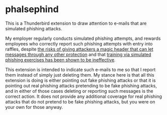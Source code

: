 phalsephind
===========

This is a Thunderbird extension to draw attention to e-mails that are
simulated phishing attacks.

My employer regularly conducts simulated phishing attempts, and rewards
employees who correctly report such phishing attempts with entry into raffles, despite
[the risks of giving attackers a magic header that can let messages through any other protection](https://twitter.com/_MG_/status/1472043904631394304)
and that [training via simulated phishing exercises has been shown to be ineffective](https://arxiv.org/pdf/2112.07498.pdf).

This extension is intended to indicate such e-mails to me so that
I report them instead of simply just deleting them. My stance here is that
all this extension is doing is either pointing out fake phishing attacks
or that it is pointing out real phishing attacks pretending to be fake
phishing attacks, and in either of those cases deleting or reporting such
messages is the correct action. It does not provide any additional coverage
for real phishing attacks that do not pretend to be fake phishing attacks,
but you were on your own for those anyway.
